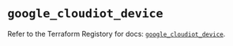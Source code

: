 # `google_cloudiot_device`

Refer to the Terraform Registory for docs: [`google_cloudiot_device`](https://registry.terraform.io/providers/hashicorp/google/4.82.0/docs/resources/cloudiot_device).
